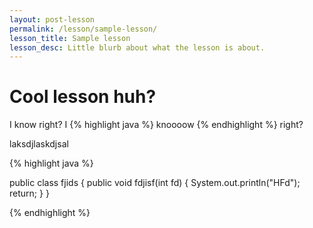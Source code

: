 ```yaml
---
layout: post-lesson
permalink: /lesson/sample-lesson/
lesson_title: Sample lesson
lesson_desc: Little blurb about what the lesson is about.
---
```


# Cool lesson huh?

I know right?  I {% highlight java %} knoooow {% endhighlight %} right?

laksdjlaskdjsal

{% highlight java %}

public class fjids {
    public void fdjisf(int fd) {
    System.out.println("HFd");
      return;
    }
}

{% endhighlight %}
